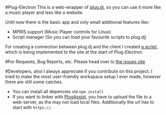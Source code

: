 #Plug-Electron
This is a web-wrapper of [plug.dj](http://plug.dj), so you can use it more like a music player and less like a website.

Until now there is the basic app and only small additional features like:
* MPRIS support (Music Player controls for Linux)
* Script manager (So you can load your favourite scripts to plug.dj)

For creating a connection between plug.dj and the client I created [a script](https://github.com/Pogodaanton/PlugAssist), which is being implemented to the site at the start of Plug-Electron.

#For Requests, Bug Reports, etc.
Please head over to [the issues site](https://github.com/Pogodaanton/Plug-Electron/issues)

#Developers, ahoi
I always appreciate if you contribute on this project. I tried to make the most user-friendly workspace setup I ever made, however there are still some catches.

* You can install all depencies via `npm install`
* If you want to tinker with [PlugAssist](https://github.com/Pogodaanton/PlugAssist), you have to upload the file to a web-server, as the <webview/> may not load local files. Additionally the url has to start with `https://`.
